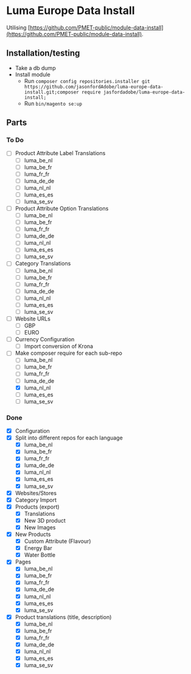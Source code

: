 # Luma Europe Data Install

Utilising [https://github.com/PMET-public/module-data-install](https://github.com/PMET-public/module-data-install).

## Installation/testing

* Take a db dump
* Install module
    - Run `composer config repositories.installer git https://github.com/jasonfordAdobe/luma-europe-data-install.git;composer require jasfordadobe/luma-europe-data-install;`
    - Run `bin/magento se:up`

## Parts

### To Do


* [ ] Product Attribute Label Translations
    - [ ] luma_be_nl
    - [ ] luma_be_fr
    - [ ] luma_fr_fr
    - [ ] luma_de_de
    - [ ] luma_nl_nl
    - [ ] luma_es_es
    - [ ] luma_se_sv
* [ ] Product Attribute Option Translations
    - [ ] luma_be_nl
    - [ ] luma_be_fr
    - [ ] luma_fr_fr
    - [ ] luma_de_de
    - [ ] luma_nl_nl
    - [ ] luma_es_es
    - [ ] luma_se_sv
* [ ] Category Translations
    - [ ] luma_be_nl
    - [ ] luma_be_fr
    - [ ] luma_fr_fr
    - [ ] luma_de_de
    - [ ] luma_nl_nl
    - [ ] luma_es_es
    - [ ] luma_se_sv
* [ ] Website URLs
    - [ ] GBP
    - [ ] EURO
* [ ] Currency Configuration
    - [ ] Import conversion of Krona
* [ ] Make composer require for each sub-repo
    - [ ] luma_be_nl
    - [ ] luma_be_fr
    - [ ] luma_fr_fr
    - [ ] luma_de_de
    - [X] luma_nl_nl
    - [ ] luma_es_es
    - [ ] luma_se_sv

### Done

* [X] Configuration
* [X] Split into different repos for each language
    - [X] luma_be_nl
    - [X] luma_be_fr
    - [X] luma_fr_fr
    - [X] luma_de_de
    - [X] luma_nl_nl
    - [X] luma_es_es
    - [X] luma_se_sv
* [X] Websites/Stores
* [X] Category Import
* [X] Products (export)
    - [X] Translations
    - [X] New 3D product
    - [X] New Images
* [X] New Products
    - [X] Custom Attribute (Flavour)
    - [X] Energy Bar
    - [X] Water Bottle
* [X] Pages
    - [X] luma_be_nl
    - [X] luma_be_fr
    - [X] luma_fr_fr
    - [X] luma_de_de
    - [X] luma_nl_nl
    - [X] luma_es_es
    - [X] luma_se_sv
* [X] Product translations (title, description)
    - [X] luma_be_nl
    - [X] luma_be_fr
    - [X] luma_fr_fr
    - [X] luma_de_de
    - [X] luma_nl_nl
    - [X] luma_es_es
    - [X] luma_se_sv